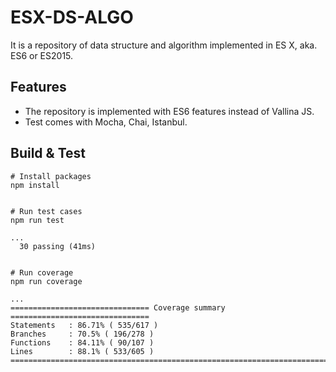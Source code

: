 # ESX-DS-ALGO

It is a repository of data structure and algorithm implemented in ES X, aka. ES6 or ES2015. 

## Features

* The repository is implemented with ES6 features instead of Vallina JS.
* Test comes with Mocha, Chai, Istanbul.

## Build & Test

```
# Install packages
npm install


# Run test cases
npm run test

...
  30 passing (41ms)


# Run coverage
npm run coverage

...
=============================== Coverage summary ===============================
Statements   : 86.71% ( 535/617 )
Branches     : 70.5% ( 196/278 )
Functions    : 84.11% ( 90/107 )
Lines        : 88.1% ( 533/605 )
================================================================================

```